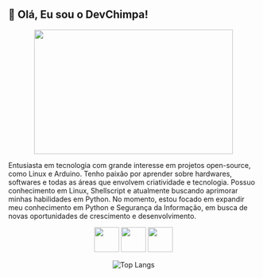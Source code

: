 <h2>🐒 Olá, Eu sou o DevChimpa!</h2>

<div align="center">
  <img width='400' height='250' src="https://i.pinimg.com/originals/52/ce/57/52ce57e7e3cbb5a31cc7792180d734d9.gif"/> 

</div>

Entusiasta em tecnologia com grande interesse em projetos open-source, como Linux e Arduino. 
Tenho paixão por aprender sobre hardwares, softwares e todas as áreas que envolvem criatividade e tecnologia. 
Possuo conhecimento em Linux, Shellscript e atualmente buscando aprimorar minhas habilidades em Python. 
No momento, estou focado em expandir meu conhecimento em Python e Segurança da Informação, em busca de novas oportunidades de crescimento e desenvolvimento.

<div align="center">
  <img width='50' height='50' src="https://cdn-icons-png.flaticon.com/512/6124/6124995.png"/>   <img width='50' height='50' src="https://cdn-icons-png.flaticon.com/512/5797/5797394.png"/>   <img width='50' height='50' src="https://cdn-icons-png.flaticon.com/512/5968/5968350.png"/> 
  
![Top Langs](https://github-readme-stats.vercel.app/api/top-langs/?username=devchimpa&langs_count=8&theme=chartreuse-dark)
</div>


